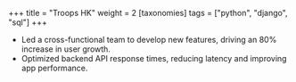 +++
title = "Troops HK"
weight = 2
[taxonomies]
tags = ["python", "django", "sql"]
+++

- Led a cross-functional team to develop new features, driving an 80% increase in user growth.
- Optimized backend API response times, reducing latency and improving app performance.
